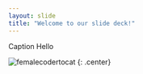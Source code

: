 ```yaml
---
layout: slide
title: "Welcome to our slide deck!"
---
```


Caption Hello

![femalecodertocat](https://octodex.github.com/images/femalecodertocat.png)
{: .center}

